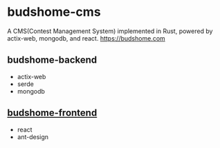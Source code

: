 # budshome-cms
A CMS(Contest Management System) implemented in Rust, powered by actix-web, mongodb, and react. https://budshome.com

## budshome-backend
- actix-web
- serde
- mongodb

## [budshome-frontend](https://github.com/budshome/budshome-frontend)
- react
- ant-design


